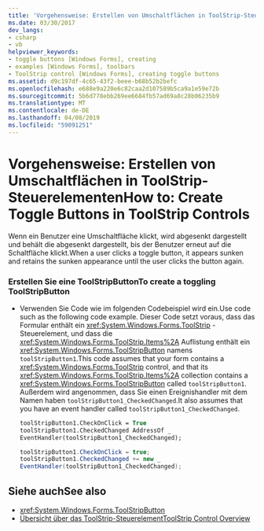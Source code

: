 ```yaml
---
title: 'Vorgehensweise: Erstellen von Umschaltflächen in ToolStrip-Steuerelementen'
ms.date: 03/30/2017
dev_langs:
- csharp
- vb
helpviewer_keywords:
- toggle buttons [Windows Forms], creating
- examples [Windows Forms], toolbars
- ToolStrip control [Windows Forms], creating toggle buttons
ms.assetid: d9c197df-4c65-43f2-beee-b68b52b2befc
ms.openlocfilehash: e688e9a220e6c82caa2d107589b5ca9a1e59e72b
ms.sourcegitcommit: 5b6d778ebb269ee6684fb57ad69a8c28b06235b9
ms.translationtype: MT
ms.contentlocale: de-DE
ms.lasthandoff: 04/08/2019
ms.locfileid: "59091251"
---
```

# <a name="how-to-create-toggle-buttons-in-toolstrip-controls"></a><span data-ttu-id="d3b5c-102">Vorgehensweise: Erstellen von Umschaltflächen in ToolStrip-Steuerelementen</span><span class="sxs-lookup"><span data-stu-id="d3b5c-102">How to: Create Toggle Buttons in ToolStrip Controls</span></span>
<span data-ttu-id="d3b5c-103">Wenn ein Benutzer eine Umschaltfläche klickt, wird abgesenkt dargestellt und behält die abgesenkt dargestellt, bis der Benutzer erneut auf die Schaltfläche klickt.</span><span class="sxs-lookup"><span data-stu-id="d3b5c-103">When a user clicks a toggle button, it appears sunken and retains the sunken appearance until the user clicks the button again.</span></span>  
  
### <a name="to-create-a-toggling-toolstripbutton"></a><span data-ttu-id="d3b5c-104">Erstellen Sie eine ToolStripButton</span><span class="sxs-lookup"><span data-stu-id="d3b5c-104">To create a toggling ToolStripButton</span></span>  
  
-   <span data-ttu-id="d3b5c-105">Verwenden Sie Code wie im folgenden Codebeispiel wird ein.</span><span class="sxs-lookup"><span data-stu-id="d3b5c-105">Use code such as the following code example.</span></span> <span data-ttu-id="d3b5c-106">Dieser Code setzt voraus, dass das Formular enthält ein <xref:System.Windows.Forms.ToolStrip> -Steuerelement, und dass die <xref:System.Windows.Forms.ToolStrip.Items%2A> Auflistung enthält ein <xref:System.Windows.Forms.ToolStripButton> namens `toolStripButton1`.</span><span class="sxs-lookup"><span data-stu-id="d3b5c-106">This code assumes that your form contains a <xref:System.Windows.Forms.ToolStrip> control, and that its <xref:System.Windows.Forms.ToolStrip.Items%2A> collection contains a <xref:System.Windows.Forms.ToolStripButton> called `toolStripButton1`.</span></span> <span data-ttu-id="d3b5c-107">Außerdem wird angenommen, dass Sie einen Ereignishandler mit dem Namen haben `toolStripButton1_CheckedChanged`.</span><span class="sxs-lookup"><span data-stu-id="d3b5c-107">It also assumes that you have an event handler called `toolStripButton1_CheckedChanged`.</span></span>  
  
    ```vb  
    toolStripButton1.CheckOnClick = True  
    toolStripButton1.CheckedChanged AddressOf _  
    EventHandler(toolStripButton1_CheckedChanged);  
    ```  
  
    ```csharp  
    toolStripButton1.CheckOnClick = true;  
    toolStripButton1.CheckedChanged += new _  
    EventHandler(toolStripButton1_CheckedChanged);  
    ```  
  
## <a name="see-also"></a><span data-ttu-id="d3b5c-108">Siehe auch</span><span class="sxs-lookup"><span data-stu-id="d3b5c-108">See also</span></span>

- <xref:System.Windows.Forms.ToolStripButton>
- [<span data-ttu-id="d3b5c-109">Übersicht über das ToolStrip-Steuerelement</span><span class="sxs-lookup"><span data-stu-id="d3b5c-109">ToolStrip Control Overview</span></span>](toolstrip-control-overview-windows-forms.md)
